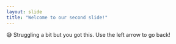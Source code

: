 ```yaml
---
layout: slide
title: "Welcome to our second slide!"
---
```

😅 Struggling a bit but you got this.
Use the left arrow to go back!
